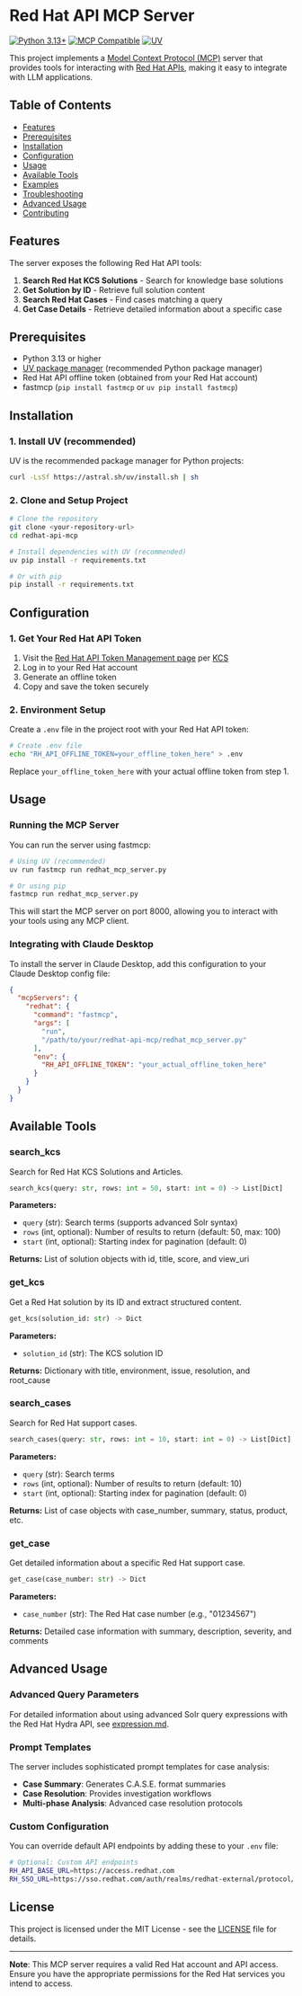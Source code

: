 # Red Hat API MCP Server

[![Python 3.13+](https://img.shields.io/badge/python-3.13+-blue.svg)](https://www.python.org/downloads/)
[![MCP Compatible](https://img.shields.io/badge/MCP-compatible-green.svg)](https://modelcontextprotocol.io)
[![UV](https://img.shields.io/badge/package%20manager-uv-blue)](https://docs.astral.sh/uv/)

This project implements a [Model Context Protocol (MCP)](https://modelcontextprotocol.io) server that provides tools for interacting with [Red Hat APIs](https://developers.redhat.com/api-catalog/api/case-management), making it easy to integrate with LLM applications.

## Table of Contents

- [Features](#features)
- [Prerequisites](#prerequisites)
- [Installation](#installation)
- [Configuration](#configuration)
- [Usage](#usage)
- [Available Tools](#available-tools)
- [Examples](#examples)
- [Troubleshooting](#troubleshooting)
- [Advanced Usage](#advanced-usage)
- [Contributing](#contributing)

## Features

The server exposes the following Red Hat API tools:

1. **Search Red Hat KCS Solutions** - Search for knowledge base solutions
2. **Get Solution by ID** - Retrieve full solution content
3. **Search Red Hat Cases** - Find cases matching a query
4. **Get Case Details** - Retrieve detailed information about a specific case

## Prerequisites

- Python 3.13 or higher
- [UV package manager](https://docs.astral.sh/uv/) (recommended Python package manager)
- Red Hat API offline token (obtained from your Red Hat account)
- fastmcp (`pip install fastmcp` or `uv pip install fastmcp`)

## Installation

### 1. Install UV (recommended)
UV is the recommended package manager for Python projects:

```bash
curl -LsSf https://astral.sh/uv/install.sh | sh
```

### 2. Clone and Setup Project
```bash
# Clone the repository
git clone <your-repository-url>
cd redhat-api-mcp

# Install dependencies with UV (recommended)
uv pip install -r requirements.txt

# Or with pip
pip install -r requirements.txt
```

## Configuration

### 1. Get Your Red Hat API Token
1. Visit the [Red Hat API Token Management page](https://access.redhat.com/management/api) per [KCS](https://access.redhat.com/articles/3626371)
2. Log in to your Red Hat account
3. Generate an offline token
4. Copy and save the token securely

### 2. Environment Setup
Create a `.env` file in the project root with your Red Hat API token:

```bash
# Create .env file
echo "RH_API_OFFLINE_TOKEN=your_offline_token_here" > .env
```

Replace `your_offline_token_here` with your actual offline token from step 1.


## Usage

### Running the MCP Server

You can run the server using fastmcp:

```bash
# Using UV (recommended)
uv run fastmcp run redhat_mcp_server.py

# Or using pip
fastmcp run redhat_mcp_server.py
```

This will start the MCP server on port 8000, allowing you to interact with your tools using any MCP client.

### Integrating with Claude Desktop

To install the server in Claude Desktop, add this configuration to your Claude Desktop config file:

```json
{
  "mcpServers": {
    "redhat": {
      "command": "fastmcp",
      "args": [
        "run",
        "/path/to/your/redhat-api-mcp/redhat_mcp_server.py"
      ],
      "env": {
        "RH_API_OFFLINE_TOKEN": "your_actual_offline_token_here"
      }
    }
  }
}
```


## Available Tools

### search_kcs

Search for Red Hat KCS Solutions and Articles.

```python
search_kcs(query: str, rows: int = 50, start: int = 0) -> List[Dict]
```

**Parameters:**
- `query` (str): Search terms (supports advanced Solr syntax)
- `rows` (int, optional): Number of results to return (default: 50, max: 100)
- `start` (int, optional): Starting index for pagination (default: 0)

**Returns:** List of solution objects with id, title, score, and view_uri

### get_kcs

Get a Red Hat solution by its ID and extract structured content.

```python
get_kcs(solution_id: str) -> Dict
```

**Parameters:**
- `solution_id` (str): The KCS solution ID

**Returns:** Dictionary with title, environment, issue, resolution, and root_cause

### search_cases

Search for Red Hat support cases.

```python
search_cases(query: str, rows: int = 10, start: int = 0) -> List[Dict]
```

**Parameters:**
- `query` (str): Search terms
- `rows` (int, optional): Number of results to return (default: 10)
- `start` (int, optional): Starting index for pagination (default: 0)

**Returns:** List of case objects with case_number, summary, status, product, etc.

### get_case

Get detailed information about a specific Red Hat support case.

```python
get_case(case_number: str) -> Dict
```

**Parameters:**
- `case_number` (str): The Red Hat case number (e.g., "01234567")

**Returns:** Detailed case information with summary, description, severity, and comments


## Advanced Usage

### Advanced Query Parameters

For detailed information about using advanced Solr query expressions with the Red Hat Hydra API, see [expression.md](./expression.md).

### Prompt Templates

The server includes sophisticated prompt templates for case analysis:

- **Case Summary**: Generates C.A.S.E. format summaries
- **Case Resolution**: Provides investigation workflows
- **Multi-phase Analysis**: Advanced case resolution protocols

### Custom Configuration

You can override default API endpoints by adding these to your `.env` file:

```bash
# Optional: Custom API endpoints
RH_API_BASE_URL=https://access.redhat.com
RH_SSO_URL=https://sso.redhat.com/auth/realms/redhat-external/protocol/openid-connect/token
```

## License

This project is licensed under the MIT License - see the [LICENSE](LICENSE) file for details.

---

**Note**: This MCP server requires a valid Red Hat account and API access. Ensure you have the appropriate permissions for the Red Hat services you intend to access.
